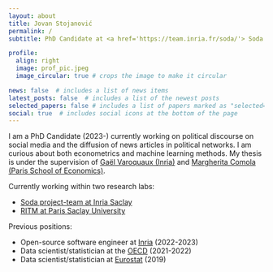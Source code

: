 ```yaml
---
layout: about
title: Jovan Stojanović
permalink: /
subtitle: PhD Candidate at <a href='https://team.inria.fr/soda/'> Soda - Inria Saclay</a> and <a href='https://www.universite-paris-saclay.fr/en'> Paris-Saclay University</a>, maintainer of <a href='https://skrub-data.org/'> skrub</a>.

profile:
  align: right
  image: prof_pic.jpeg
  image_circular: true # crops the image to make it circular

news: false  # includes a list of news items
latest_posts: false  # includes a list of the newest posts
selected_papers: false # includes a list of papers marked as "selected={true}"
social: true  # includes social icons at the bottom of the page
---
```


I am a PhD Candidate (2023-) currently working on political discourse on social media and the diffusion of news articles in political networks. I am curious about both econometrics and machine learning methods. My thesis is under the supervision of <a href='https://gael-varoquaux.info/'> Gaël Varoquaux (Inria)</a> and <a href='http://www.parisschoolofeconomics.com/comola-margherita/'> Margherita Comola (Paris School of Economics)</a>.

Currently working within two research labs:
- <a href='https://team.inria.fr/soda/'> Soda project-team at Inria Saclay</a>
- <a href='http://www.ritm.universite-paris-saclay.fr/'> RITM at Paris Saclay University</a>

Previous positions:

- Open-source software engineer at <a href='https://www.inria.fr/en'> Inria</a> (2022-2023)
- Data scientist/statistician at the <a href='https://www.oecd.org/'> OECD</a> (2021-2022) 
- Data scientist/statistician at <a href='https://ec.europa.eu/eurostat'> Eurostat</a> (2019)
